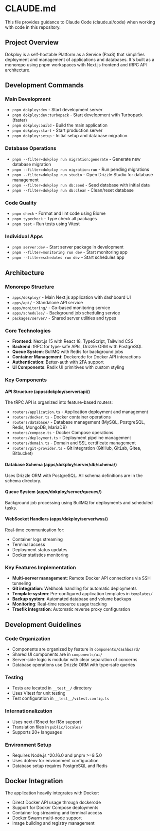 # CLAUDE.md

This file provides guidance to Claude Code (claude.ai/code) when working with code in this repository.

## Project Overview

Dokploy is a self-hostable Platform as a Service (PaaS) that simplifies deployment and management of applications and databases. It's built as a monorepo using pnpm workspaces with Next.js frontend and tRPC API architecture.

## Development Commands

### Main Development
- `pnpm dokploy:dev` - Start development server
- `pnpm dokploy:dev:turbopack` - Start development with Turbopack (faster)
- `pnpm dokploy:build` - Build the main application
- `pnpm dokploy:start` - Start production server
- `pnpm dokploy:setup` - Initial setup and database migration

### Database Operations
- `pnpm --filter=dokploy run migration:generate` - Generate new database migration
- `pnpm --filter=dokploy run migration:run` - Run pending migrations
- `pnpm --filter=dokploy run studio` - Open Drizzle Studio for database management
- `pnpm --filter=dokploy run db:seed` - Seed database with initial data
- `pnpm --filter=dokploy run db:clean` - Clean/reset database

### Code Quality
- `pnpm check` - Format and lint code using Biome
- `pnpm typecheck` - Type check all packages
- `pnpm test` - Run tests using Vitest

### Individual Apps
- `pnpm server:dev` - Start server package in development
- `pnpm --filter=monitoring run dev` - Start monitoring app
- `pnpm --filter=schedules run dev` - Start schedules app

## Architecture

### Monorepo Structure
- `apps/dokploy/` - Main Next.js application with dashboard UI
- `apps/api/` - Standalone API service
- `apps/monitoring/` - Go-based monitoring service
- `apps/schedules/` - Background job scheduling service
- `packages/server/` - Shared server utilities and types

### Core Technologies
- **Frontend**: Next.js 15 with React 18, TypeScript, Tailwind CSS
- **Backend**: tRPC for type-safe APIs, Drizzle ORM with PostgreSQL
- **Queue System**: BullMQ with Redis for background jobs
- **Container Management**: Dockerode for Docker API interactions
- **Authentication**: Better-auth with 2FA support
- **UI Components**: Radix UI primitives with custom styling

### Key Components

#### API Structure (apps/dokploy/server/api/)
The tRPC API is organized into feature-based routers:
- `routers/application.ts` - Application deployment and management
- `routers/docker.ts` - Docker container operations
- `routers/database/` - Database management (MySQL, PostgreSQL, Redis, MongoDB, MariaDB)
- `routers/compose.ts` - Docker Compose operations
- `routers/deployment.ts` - Deployment pipeline management
- `routers/domain.ts` - Domain and SSL certificate management
- `routers/git-provider.ts` - Git integration (GitHub, GitLab, Gitea, Bitbucket)

#### Database Schema (apps/dokploy/server/db/schema/)
Uses Drizzle ORM with PostgreSQL. All schema definitions are in the schema directory.

#### Queue System (apps/dokploy/server/queues/)
Background job processing using BullMQ for deployments and scheduled tasks.

#### WebSocket Handlers (apps/dokploy/server/wss/)
Real-time communication for:
- Container logs streaming
- Terminal access
- Deployment status updates
- Docker statistics monitoring

### Key Features Implementation
- **Multi-server management**: Remote Docker API connections via SSH tunneling
- **Git integration**: Webhook handling for automatic deployments
- **Template system**: Pre-configured application templates in `templates/`
- **Backup system**: Automated database and volume backups
- **Monitoring**: Real-time resource usage tracking
- **Traefik integration**: Automatic reverse proxy configuration

## Development Guidelines

### Code Organization
- Components are organized by feature in `components/dashboard/`
- Shared UI components are in `components/ui/`
- Server-side logic is modular with clear separation of concerns
- Database operations use Drizzle ORM with type-safe queries

### Testing
- Tests are located in `__test__/` directory
- Uses Vitest for unit testing
- Test configuration in `__test__/vitest.config.ts`

### Internationalization
- Uses next-i18next for i18n support
- Translation files in `public/locales/`
- Supports 20+ languages

### Environment Setup
- Requires Node.js ^20.16.0 and pnpm >=9.5.0
- Uses dotenv for environment configuration
- Database setup requires PostgreSQL and Redis

## Docker Integration

The application heavily integrates with Docker:
- Direct Docker API usage through dockerode
- Support for Docker Compose deployments
- Container log streaming and terminal access
- Docker Swarm multi-node support
- Image building and registry management